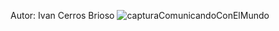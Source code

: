 Autor: Ivan Cerros Brioso
![capturaComunicandoConElMundo](https://user-images.githubusercontent.com/114107549/200126302-61d8c240-61e1-4711-96fc-6ca11a4d7e32.png)
